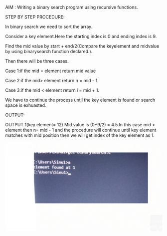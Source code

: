 AIM : Writing a binary search program using recursive functions.

STEP BY STEP PROCEDURE:

In binary search we need to sort the 
array.

Consider a key element.Here the starting index is 0 and ending index is 9.

Find the mid value by start + end/2(Compare the keyelement and midvalue by using binarysearch function declared.).

Then there will be three cases.

Case 1:if the mid = element return mid value

Case 2:if the mid> element return n = mid - 1.

Case 3:if the mid < element return i = mid + 1.

We have to continue the process until the key element is found or search space is exhuasted.

OUTPUT:

OUTPUT 1(key element= 12) Mid value is (0+9/2) = 4.5.In this case mid > element then n= mid - 1 and the procedure will continue until key element matches with mid position then we will get index of the key element as 1.

![output](brrr1.png)


